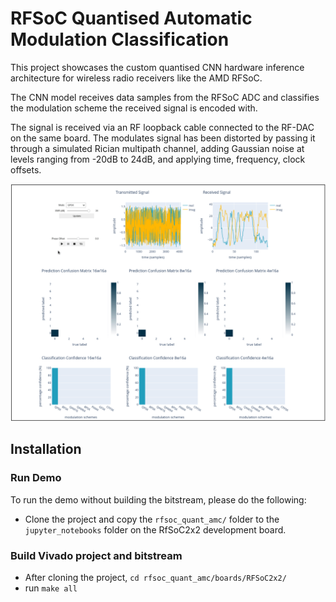 # RFSoC Quantised Automatic Modulation Classification
This project showcases the custom quantised CNN hardware inference architecture for wireless radio receivers like the AMD RFSoC.

The CNN model receives data samples from the RFSoC ADC and classifies the modulation scheme the received signal is encoded with.

The signal is received via an RF loopback cable connected to the RF-DAC on the same board. The modulates signal has been distorted by passing it through a simulated Rician multipath channel, adding Gaussian noise at levels ranging from -20dB to 24dB, and applying time, frequency, clock offsets.

![demo.gif](demo.gif)

## Installation
### Run Demo
To run the demo without building the bitstream, please do the following:
- Clone the project and copy the `rfsoc_quant_amc/` folder to the `jupyter_notebooks` folder on the RfSoC2x2 development board.
### Build Vivado project and bitstream
- After cloning the project, `cd rfsoc_quant_amc/boards/RFSoC2x2/`
- run `make all`
